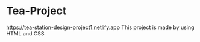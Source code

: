 # Tea-Project
https://tea-station-design-project1.netlify.app
This project is made by using HTML and CSS
